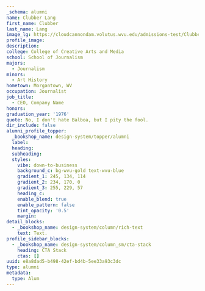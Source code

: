 ```yaml
---
_schema: alumni
name: Clubber Lang
first_name: Clubber
last_name: Lang
image_lg: https://cloudcannondam.volutus.wvu.edu/admissions-test/Clubber_Lang.png
profile_image:
description:
college: College of Creative Arts and Media
school: School of Journalism
majors:
  - Journalism
minors:
  - Art History
hometown: Morgantown, WV
occupation: Journalist
job_title:
  - CEO, Company Name
honors:
graduation_year: '1976'
quote: No, I don't hate Balboa, but I pity the fool.
dir_include: false
alumni_profile_topper:
  _bookshop_name: design-system/topper/alumni
  label:
  heading:
  subheading:
  styles:
    vibe: down-to-business
    background_c: bg-wvu-gold text-wvu-blue
    gradient_1: 245, 134, 114
    gradient_2: 234, 170, 0
    gradient_3: 255, 229, 57
    heading_c:
    enable_blend: true
    enable_pattern: false
    tint_opacity: '0.5'
    margin:
detail_blocks:
  - _bookshop_name: design-system/column/rich-text
    text: Text.
profile_sidebar_blocks:
  - _bookshop_name: design-system/column_sm/cta-stack
    heading: CTA Stack
    ctas: []
uuid: e8a8dad5-b498-42ef-bd4b-5ee33a93c3dc
type: alumni
metadata:
  type: Alum
---
```

